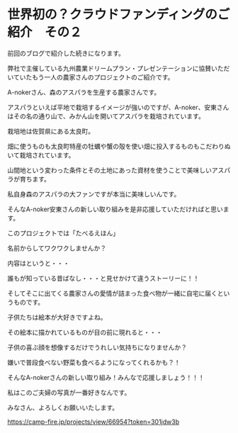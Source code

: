 # 世界初の？クラウドファンディングのご紹介　その２

前回のブログで紹介した続きになります。

弊社で主催している九州農業ドリームプラン・プレゼンテーションに協賛いただいていたもう一人の農家さんのプロジェクトのご紹介です。

A-nokerさん、森のアスパラを生産する農家さんです。


アスパラといえば平地で栽培するイメージが強いのですが、A-noker、安東さんはその名の通り山で、みかん山を開いてアスパラを栽培されています。


栽培地は佐賀県にある太良町。

畑に使うものも太良町特産の牡蠣や蟹の殻を使い畑に投入するものもこだわりぬいて栽培されています。

山間地という変わった条件とその土地にあった資材を使うことで美味しいアスパラが育ちます。

私自身森のアスパラの大ファンですが本当に美味しいんです。

そんなA-noker安東さんの新しい取り組みを是非応援していただければと思います。

このプロジェクトでは「たべるえほん」


名前からしてワクワクしませんか？

内容はというと・・・

誰もが知っている昔ばなし・・・と見せかけて違うストーリーに！！

そしてそこに出てくる農家さんの愛情が詰まった食べ物が一緒に自宅に届くというものです。

子供たちは絵本が大好きですよね。

その絵本に描かれているものが目の前に現れると・・・

子供の喜ぶ顔を想像するだけでうれしい気持ちになりませんか？

嫌いで普段食べない野菜も食べるようになってくれるかも？！

そんなA-nokerさんの新しい取り組み！みんなで応援しましょう！！！


私はこのご夫婦の写真が一番好きなんです。


みなさん、よろしくお願いいたします。

https://camp-fire.jp/projects/view/66954?token=301jdw3b
